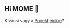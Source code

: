 ## Hi MOME 👋

Kívácsi vagy a [Projektjeinkre](https://github.com/orgs/Moholy-Nagy-University/projects?type=classic)?
